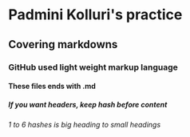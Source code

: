 # Padmini Kolluri's practice
## Covering markdowns
### GitHub used light weight markup language
#### These files ends with .md
##### If you want headers, keep hash before content
###### 1 to 6 hashes is big heading to small headings
